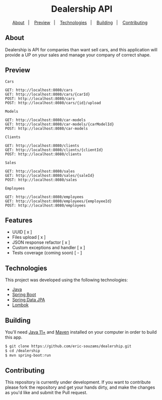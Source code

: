 <h1 align="center">Dealership API</h1>

<p align="center">
  <a href="#about">About</a>&nbsp;&nbsp;&nbsp;|&nbsp;&nbsp;&nbsp;
  <a href="#preview">Preview</a>&nbsp;&nbsp;&nbsp;|&nbsp;&nbsp;&nbsp;
  <a href="#technologies">Technologies</a>&nbsp;&nbsp;&nbsp;|&nbsp;&nbsp;&nbsp;
  <a href="#building">Building</a>&nbsp;&nbsp;&nbsp;|&nbsp;&nbsp;&nbsp;
  <a href="#contributing">Contributing</a>&nbsp;&nbsp;&nbsp;
</p>


## About
Dealership is API for companies than want sell cars, and this application will provide a UP on your sales and manage your company of correct shape.

## Preview
```
Cars

GET: http://localhost:8080/cars
GET: http://localhost:8080/cars/{carId}
POST: http://localhost:8080/cars
POST: http://localhost:8080/cars/{id}/upload
```

```
Models

GET: http://localhost:8080/car-models
GET: http://localhost:8080/car-models/{carModelId}
POST: http://localhost:8080/car-models
```

```
Clients

GET: http://localhost:8080/clients
GET: http://localhost:8080/clients/{clientId}
POST: http://localhost:8080/clients
```

```
Sales

GET: http://localhost:8080/sales
GET: http://localhost:8080/sales/{saleId}
POST: http://localhost:8080/sales
```

```
Employees

GET: http://localhost:8080/employees
GET: http://localhost:8080/employees/{employeeId}
POST: http://localhost:8080/employees
```


## Features
- UUID [ x ]
- Files upload [ x ]
- JSON response refactor [ x ]
- Custom exceptions and handler [ x ]
- Tests coverage (coming soon) [ - ]


## Technologies
This project was developed using the following technologies:
- [Java](https://www.oracle.com/br/java/technologies/javase-jdk11-downloads.html)
- [Spring Boot](https://spring.io/projects/spring-boot)
- [Spring Data JPA](https://spring.io/projects/spring-data)
- [Lombok](https://projectlombok.org/)


## Building
You'll need [Java 11+](https://www.oracle.com/br/java/technologies/javase-jdk11-downloads.html) and [Maven](https://maven.apache.org/download.cgi) installed on your computer in order to build this app.

```bash
$ git clone https://github.com/eric-souzams/dealership.git
$ cd /dealership
$ mvn spring-boot:run
```

## Contributing
This repository is currently under development. If you want to contribute please fork the repository and get your hands dirty, and make the changes as you'd like and submit the Pull request.